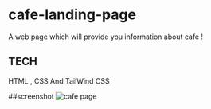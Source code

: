 # cafe-landing-page
A web page which will provide you information about cafe !

## TECH 
HTML ,
CSS
And TailWind CSS

##screenshot
![cafe page](https://github.com/user-attachments/assets/f98445ad-bcd5-44d3-ad6a-829628a7bc67)

